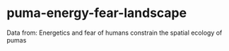 # puma-energy-fear-landscape
Data from: Energetics and fear of humans constrain the spatial ecology of pumas

